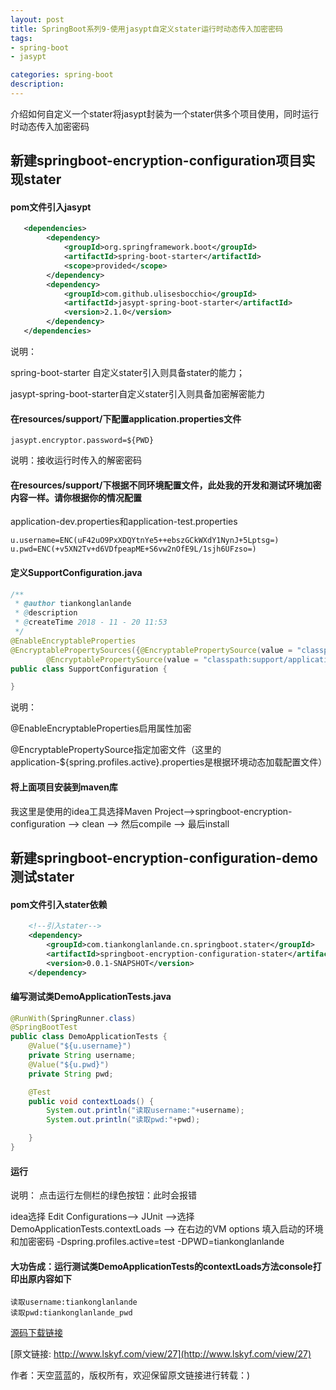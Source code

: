 ```yaml
---
layout: post
title: SpringBoot系列9-使用jasypt自定义stater运行时动态传入加密密码
tags:
- spring-boot
- jasypt

categories: spring-boot
description: 
---
```

 介绍如何自定义一个stater将jasypt封装为一个stater供多个项目使用，同时运行时动态传入加密密码
<!-- more -->

## 新建springboot-encryption-configuration项目实现stater

#### pom文件引入jasypt
```xml
   <dependencies>
        <dependency>
			<groupId>org.springframework.boot</groupId>
			<artifactId>spring-boot-starter</artifactId>
			<scope>provided</scope>
		</dependency>
		<dependency>
			<groupId>com.github.ulisesbocchio</groupId>
			<artifactId>jasypt-spring-boot-starter</artifactId>
			<version>2.1.0</version>
		</dependency>
   </dependencies>
```
说明：

spring-boot-starter 自定义stater引入则具备stater的能力；

jasypt-spring-boot-starter自定义stater引入则具备加密解密能力

#### 在resources/support/下配置application.properties文件
```properties
jasypt.encryptor.password=${PWD}
```
说明：接收运行时传入的解密密码

#### 在resources/support/下根据不同环境配置文件，此处我的开发和测试环境加密内容一样。请你根据你的情况配置
application-dev.properties和application-test.properties
```
u.username=ENC(uF42uO9PxXDQYtnYe5++ebszGCkWXdY1NynJ+5Lptsg=)
u.pwd=ENC(+v5XN2Tv+d6VDfpeapME+S6vw2nOfE9L/1sjh6UFzso=)
```
#### 定义SupportConfiguration.java
```java
/**
 * @author tiankonglanlande
 * @description
 * @createTime 2018 - 11 - 20 11:53
 */
@EnableEncryptableProperties
@EncryptablePropertySources({@EncryptablePropertySource(value = "classpath:support/application.properties", ignoreResourceNotFound = true),
        @EncryptablePropertySource(value = "classpath:support/application-${spring.profiles.active}.properties", ignoreResourceNotFound = true)})
public class SupportConfiguration {

}
```
说明：

@EnableEncryptableProperties启用属性加密

@EncryptablePropertySource指定加密文件（这里的application-${spring.profiles.active}.properties是根据环境动态加载配置文件）

#### 将上面项目安装到maven库
我这里是使用的idea工具选择Maven Project-->springboot-encryption-configuration --> clean --> 然后compile --> 最后install

## 新建springboot-encryption-configuration-demo测试stater

#### pom文件引入stater依赖
```xml
    <!--引入stater-->
    <dependency>
        <groupId>com.tiankonglanlande.cn.springboot.stater</groupId>
        <artifactId>springboot-encryption-configuration-stater</artifactId>
        <version>0.0.1-SNAPSHOT</version>
    </dependency>
```
#### 编写测试类DemoApplicationTests.java
```java
@RunWith(SpringRunner.class)
@SpringBootTest
public class DemoApplicationTests {
	@Value("${u.username}")
	private String username;
	@Value("${u.pwd}")
	private String pwd;

	@Test
	public void contextLoads() {
		System.out.println("读取username:"+username);
		System.out.println("读取pwd:"+pwd);

	}
}
```
#### 运行
说明：
点击运行左侧栏的绿色按钮：此时会报错

idea选择 Edit Configurations--> JUnit -->选择 DemoApplicationTests.contextLoads --> 在右边的VM options 填入启动的环境和加密密码 -Dspring.profiles.active=test -DPWD=tiankonglanlande

#### 大功告成：运行测试类DemoApplicationTests的contextLoads方法console打印出原内容如下
```
读取username:tiankonglanlande
读取pwd:tiankonglanlande_pwd

```

[源码下载链接](https://github.com/tiankonglanlande/springboot)

[原文链接: http://www.lskyf.com/view/27](http://www.lskyf.com/view/27)

作者：天空蓝蓝的，版权所有，欢迎保留原文链接进行转载：)

